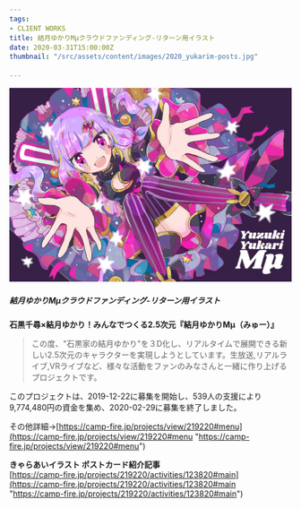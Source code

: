 ```yaml
---
tags:
- CLIENT WORKS
title: 結月ゆかりMμクラウドファンディング-リターン用イラスト
date: 2020-03-31T15:00:00Z
thumbnail: "/src/assets/content/images/2020_yukarim-posts.jpg"

---
```

![](/src/assets/content/images/2020_yukarim-posts.jpg)

##### 結月ゆかりMμクラウドファンディング-リターン用イラスト

**石黒千尋×結月ゆかり！みんなでつくる2.5次元『結月ゆかりMμ（みゅー）』**

> この度、"石黒家の結月ゆかり"を３D化し、リアルタイムで展開できる新しい2.5次元のキャラクターを実現しようとしています。生放送,リアルライブ,VRライブなど、様々な活動をファンのみなさんと一緒に作り上げるプロジェクトです。

このプロジェクトは、2019-12-22に募集を開始し、539人の支援により9,774,480円の資金を集め、2020-02-29に募集を終了しました。

その他詳細→[https://camp-fire.jp/projects/view/219220#menu](https://camp-fire.jp/projects/view/219220#menu "https://camp-fire.jp/projects/view/219220#menu")

**きゃらあいイラスト ポストカード紹介記事**  
[https://camp-fire.jp/projects/219220/activities/123820#main](https://camp-fire.jp/projects/219220/activities/123820#main "https://camp-fire.jp/projects/219220/activities/123820#main")